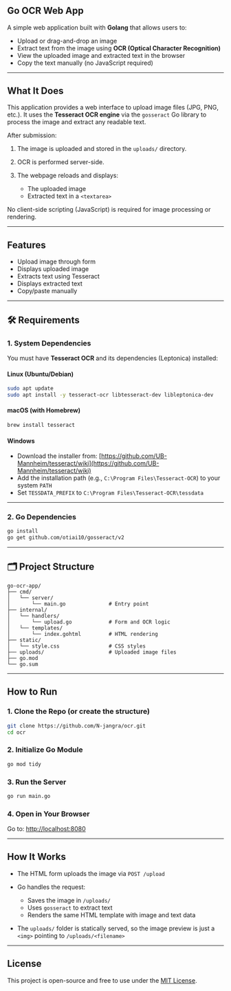 #
##  Go OCR Web App

A simple web application built with **Golang** that allows users to:

* Upload or drag-and-drop an image
* Extract text from the image using **OCR (Optical Character Recognition)**
* View the uploaded image and extracted text in the browser
* Copy the text manually (no JavaScript required)

---

##  What It Does

This application provides a web interface to upload image files (JPG, PNG, etc.). It uses the **Tesseract OCR engine** via the `gosseract` Go library to process the image and extract any readable text.

After submission:

1. The image is uploaded and stored in the `uploads/` directory.
2. OCR is performed server-side.
3. The webpage reloads and displays:

   * The uploaded image
   * Extracted text in a `<textarea>`

No client-side scripting (JavaScript) is required for image processing or rendering.

---

##  Features

*  Upload image through form
*  Displays uploaded image
*  Extracts text using Tesseract
*  Displays extracted text
*  Copy/paste manually

---

## 🛠️ Requirements

### 1. System Dependencies

You must have **Tesseract OCR** and its dependencies (Leptonica) installed:

####  Linux (Ubuntu/Debian)

```bash
sudo apt update
sudo apt install -y tesseract-ocr libtesseract-dev libleptonica-dev
```

####  macOS (with Homebrew)

```bash
brew install tesseract
```

####  Windows

* Download the installer from: [https://github.com/UB-Mannheim/tesseract/wiki](https://github.com/UB-Mannheim/tesseract/wiki)
* Add the installation path (e.g., `C:\Program Files\Tesseract-OCR`) to your system `PATH`
* Set `TESSDATA_PREFIX` to `C:\Program Files\Tesseract-OCR\tessdata`

---

### 2. Go Dependencies

```bash
go install
go get github.com/otiai10/gosseract/v2
```

---

## 🗂 Project Structure

```
go-ocr-app/
├── cmd/
│   └── server/
│       └── main.go              # Entry point
├── internal/
│   └── handlers/
│       └── upload.go            # Form and OCR logic
│   └── templates/
│       └── index.gohtml         # HTML rendering
├── static/
│   └── style.css                # CSS styles
├── uploads/                     # Uploaded image files
├── go.mod
└── go.sum
```

---

##  How to Run

### 1. Clone the Repo (or create the structure)

```bash
git clone https://github.com/N-jangra/ocr.git
cd ocr
```

### 2. Initialize Go Module

```bash
go mod tidy
```

### 3. Run the Server

```bash
go run main.go
```

### 4. Open in Your Browser

Go to: [http://localhost:8080](http://localhost:8080)

---

##  How It Works

* The HTML form uploads the image via `POST /upload`
* Go handles the request:

  * Saves the image in `/uploads/`
  * Uses `gosseract` to extract text
  * Renders the same HTML template with image and text data
* The `uploads/` folder is statically served, so the image preview is just a `<img>` pointing to `/uploads/<filename>`

---

##  License

This project is open-source and free to use under the [MIT License](LICENSE).

#
